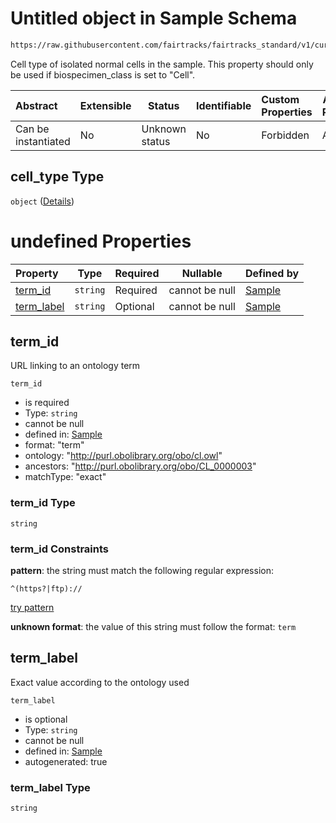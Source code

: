 # Untitled object in Sample Schema

```txt
https://raw.githubusercontent.com/fairtracks/fairtracks_standard/v1/current/json/schema/fairtracks_sample.schema.json#/properties/sample_type/properties/cell_type
```

Cell type of isolated normal cells in the sample. This property should only be used if biospecimen_class is set to "Cell".


| Abstract            | Extensible | Status         | Identifiable | Custom Properties | Additional Properties | Access Restrictions | Defined In                                                                                             |
| :------------------ | ---------- | -------------- | ------------ | :---------------- | --------------------- | ------------------- | ------------------------------------------------------------------------------------------------------ |
| Can be instantiated | No         | Unknown status | No           | Forbidden         | Allowed               | none                | [fairtracks_sample.schema.json\*](../json/schema/fairtracks_sample.schema.json "open original schema") |

## cell_type Type

`object` ([Details](fairtracks_sample-properties-sample_type-properties-cell_type.md))

# undefined Properties

| Property                  | Type     | Required | Nullable       | Defined by                                                                                                                                                                                                                                                                                       |
| :------------------------ | -------- | -------- | -------------- | :----------------------------------------------------------------------------------------------------------------------------------------------------------------------------------------------------------------------------------------------------------------------------------------------- |
| [term_id](#term_id)       | `string` | Required | cannot be null | [Sample](fairtracks_sample-properties-sample_type-properties-cell_type-properties-term_id.md "https://raw.githubusercontent.com/fairtracks/fairtracks_standard/v1/current/json/schema/fairtracks_sample.schema.json#/properties/sample_type/properties/cell_type/properties/term_id")       |
| [term_label](#term_label) | `string` | Optional | cannot be null | [Sample](fairtracks_sample-properties-sample_type-properties-cell_type-properties-term_label.md "https://raw.githubusercontent.com/fairtracks/fairtracks_standard/v1/current/json/schema/fairtracks_sample.schema.json#/properties/sample_type/properties/cell_type/properties/term_label") |

## term_id

URL linking to an ontology term


`term_id`

-   is required
-   Type: `string`
-   cannot be null
-   defined in: [Sample](fairtracks_sample-properties-sample_type-properties-cell_type-properties-term_id.md "https://raw.githubusercontent.com/fairtracks/fairtracks_standard/v1/current/json/schema/fairtracks_sample.schema.json#/properties/sample_type/properties/cell_type/properties/term_id")
-   format: "term"
-   ontology: "http://purl.obolibrary.org/obo/cl.owl"
-   ancestors: "http://purl.obolibrary.org/obo/CL_0000003"
-   matchType: "exact"

### term_id Type

`string`

### term_id Constraints

**pattern**: the string must match the following regular expression: 

```regexp
^(https?|ftp)://
```

[try pattern](https://regexr.com/?expression=%5E(https%3F%7Cftp)%3A%2F%2F "try regular expression with regexr.com")

**unknown format**: the value of this string must follow the format: `term`

## term_label

Exact value according to the ontology used


`term_label`

-   is optional
-   Type: `string`
-   cannot be null
-   defined in: [Sample](fairtracks_sample-properties-sample_type-properties-cell_type-properties-term_label.md "https://raw.githubusercontent.com/fairtracks/fairtracks_standard/v1/current/json/schema/fairtracks_sample.schema.json#/properties/sample_type/properties/cell_type/properties/term_label")
-   autogenerated: true

### term_label Type

`string`
